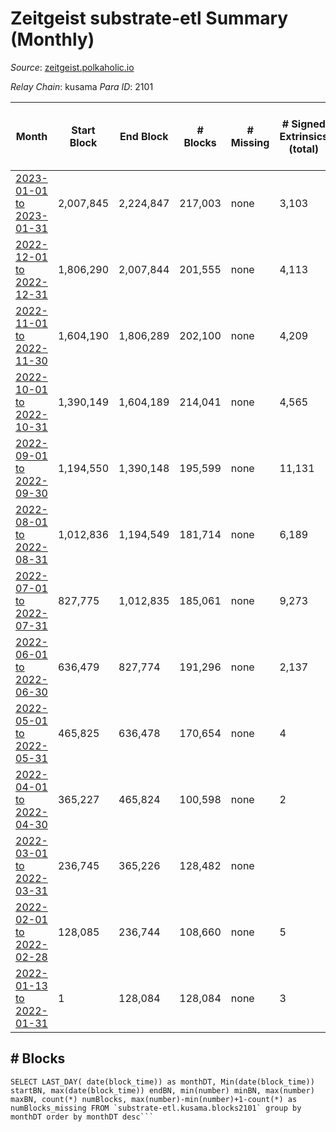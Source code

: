 # Zeitgeist substrate-etl Summary (Monthly)

_Source_: [zeitgeist.polkaholic.io](https://zeitgeist.polkaholic.io)

*Relay Chain*: kusama
*Para ID*: 2101



| Month | Start Block | End Block | # Blocks | # Missing | # Signed Extrinsics (total) | # Active Accounts (avg) | # Addresses with Balances (max) | Issues |
| ----- | ----------- | --------- | -------- | --------- | --------------------------- | ----------------------- | ------------------------------- | ------ |
| [2023-01-01 to 2023-01-31](/substrate-etl/kusama/2101-zeitgeist/2023-01-31.md) | 2,007,845 | 2,224,847 | 217,003 | none | 3,103 | 54 | 15,395 | - | 
| [2022-12-01 to 2022-12-31](/substrate-etl/kusama/2101-zeitgeist/2022-12-31.md) | 1,806,290 | 2,007,844 | 201,555 | none | 4,113 | 61 | 15,200 | - | 
| [2022-11-01 to 2022-11-30](/substrate-etl/kusama/2101-zeitgeist/2022-11-30.md) | 1,604,190 | 1,806,289 | 202,100 | none | 4,209 | 60 | 15,054 | - | 
| [2022-10-01 to 2022-10-31](/substrate-etl/kusama/2101-zeitgeist/2022-10-31.md) | 1,390,149 | 1,604,189 | 214,041 | none | 4,565 | 65 | 14,988 | - | 
| [2022-09-01 to 2022-09-30](/substrate-etl/kusama/2101-zeitgeist/2022-09-30.md) | 1,194,550 | 1,390,148 | 195,599 | none | 11,131 | 87 | 14,975 | - | 
| [2022-08-01 to 2022-08-31](/substrate-etl/kusama/2101-zeitgeist/2022-08-31.md) | 1,012,836 | 1,194,549 | 181,714 | none | 6,189 | 98 | 14,857 | - | 
| [2022-07-01 to 2022-07-31](/substrate-etl/kusama/2101-zeitgeist/2022-07-31.md) | 827,775 | 1,012,835 | 185,061 | none | 9,273 | 125 | 14,549 | - | 
| [2022-06-01 to 2022-06-30](/substrate-etl/kusama/2101-zeitgeist/2022-06-30.md) | 636,479 | 827,774 | 191,296 | none | 2,137 | 29 | 13,858 | - | 
| [2022-05-01 to 2022-05-31](/substrate-etl/kusama/2101-zeitgeist/2022-05-31.md) | 465,825 | 636,478 | 170,654 | none | 4 |  | 6 | - | 
| [2022-04-01 to 2022-04-30](/substrate-etl/kusama/2101-zeitgeist/2022-04-30.md) | 365,227 | 465,824 | 100,598 | none | 2 |  | 5 | - | 
| [2022-03-01 to 2022-03-31](/substrate-etl/kusama/2101-zeitgeist/2022-03-31.md) | 236,745 | 365,226 | 128,482 | none |  |  | 5 | - | 
| [2022-02-01 to 2022-02-28](/substrate-etl/kusama/2101-zeitgeist/2022-02-28.md) | 128,085 | 236,744 | 108,660 | none | 5 |  | 5 | - | 
| [2022-01-13 to 2022-01-31](/substrate-etl/kusama/2101-zeitgeist/2022-01-31.md) | 1 | 128,084 | 128,084 | none | 3 |  |  | - | 

## # Blocks
```
SELECT LAST_DAY( date(block_time)) as monthDT, Min(date(block_time)) startBN, max(date(block_time)) endBN, min(number) minBN, max(number) maxBN, count(*) numBlocks, max(number)-min(number)+1-count(*) as numBlocks_missing FROM `substrate-etl.kusama.blocks2101` group by monthDT order by monthDT desc```

